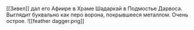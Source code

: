 [[Зивел]] дал его Афиире в Храме Шадаркай в Подмостье Дарвоса.
Выглядит буквально как перо ворона, покрывшееся металлом. Очень острое.
![[feather dagger.png]]
